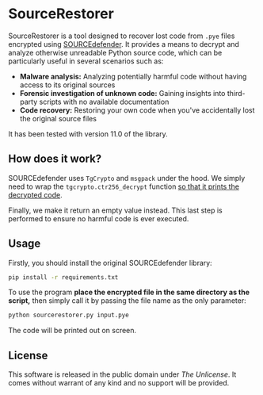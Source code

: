 # SourceRestorer

SourceRestorer is a tool designed to recover lost code from `.pye` files
encrypted using [SOURCEdefender](https://www.sourcedefender.co.uk). It provides
a means to decrypt and analyze otherwise unreadable Python source code, which
can be particularly useful in several scenarios such as:

- **Malware analysis:** Analyzing potentially harmful code without having access
  to its original sources
- **Forensic investigation of unknown code:** Gaining insights into third-party
  scripts with no available documentation
- **Code recovery:** Restoring your own code when you've accidentally lost the
  original source files

It has been tested with version 11.0 of the library.


## How does it work?

SOURCEdefender uses `TgCrypto` and `msgpack` under the hood. We simply need to
wrap the `tgcrypto.ctr256_decrypt` function [so that it prints the decrypted
code](https://stackoverflow.com/a/78422120/1101509).

Finally, we make it return an empty value instead. This last step is performed
to ensure no harmful code is ever executed.


## Usage

Firstly, you should install the original SOURCEdefender library:

```bash
pip install -r requirements.txt
```

To use the program **place the encrypted file in the same directory as the
script,** then simply call it by passing the file name as the only parameter:

```bash
python sourcerestorer.py input.pye
```

The code will be printed out on screen.


## License

This software is released in the public domain under _The Unlicense_. It comes
without warrant of any kind and no support will be provided.
